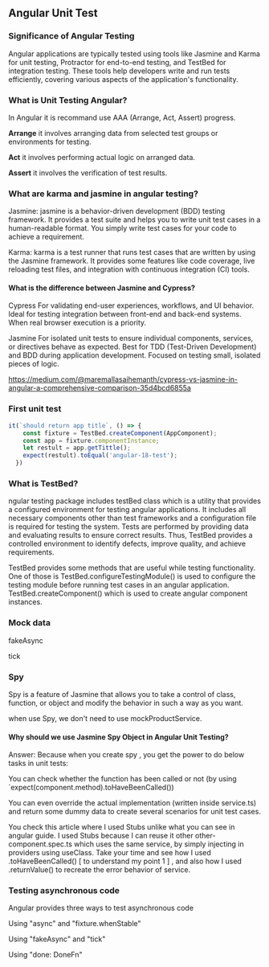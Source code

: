 ## Angular Unit Test

### Significance of Angular Testing

Angular applications are typically tested using tools like Jasmine and Karma for unit testing, Protractor for end-to-end testing, and TestBed for integration testing. These tools help developers write and run tests efficiently, covering various aspects of the application's functionality.

### What is Unit Testing Angular?

In Angular it is recommand use AAA (Arrange, Act, Assert) progress. 

**Arrange**
it involves arranging data from selected test groups or environments for testing.

**Act**
it involves performing actual logic on arranged data.

**Assert**
it involves the verification of test results.

### What are karma and jasmine in angular testing?

Jasmine:
jasmine is a behavior-driven development (BDD) testing framework. It provides a test suite and helps you to write unit test cases in a human-readable format. You simply write test cases for your code to achieve a requirement.

Karma:
karma is a test runner that runs test cases that are written by using the Jasmine framework. It provides some features like code coverage, live reloading test files, and integration with continuous integration (CI) tools.


#### What is the difference between Jasmine and Cypress?


Cypress
For validating end-user experiences, workflows, and UI behavior.
Ideal for testing integration between front-end and back-end systems.
When real browser execution is a priority.

Jasmine
For isolated unit tests to ensure individual components, services, or directives behave as expected.
Best for TDD (Test-Driven Development) and BDD during application development.
Focused on testing small, isolated pieces of logic.

https://medium.com/@maremallasaihemanth/cypress-vs-jasmine-in-angular-a-comprehensive-comparison-35d4bcd6855a


### First unit test

```javascript
it(`should return app title`, () => {
    const fixture = TestBed.createComponent(AppComponent);
    const app = fixture.componentInstance;
    let restult = app.getTittle();
    expect(restult).toEqual('angular-18-test');
  })
```

### What is TestBed?

ngular testing package includes testBed class which is a utility that provides a configured environment for testing angular applications. It includes all necessary components other than test frameworks and a configuration file is required for testing the system. Tests are performed by providing data and evaluating results to ensure correct results. Thus, TestBed provides a controlled environment to identify defects, improve quality, and achieve requirements.

TestBed provides some methods that are useful while testing functionality. One of those is TestBed.configureTestingModule() is used to configure the testing module before running test cases in an angular application. TestBed.createComponent() which is used to create angular component instances.

### Mock data

fakeAsync

tick

### Spy

Spy is a feature of Jasmine that allows you to take a control of class, function, or object and modify the behavior in such a way as you want.

when use Spy, we don't need to use mockProductService.

#### Why should we use Jasmine Spy Object in Angular Unit Testing?

Answer: Because when you create spy , you get the power to do below tasks in unit tests:

You can check whether the function has been called or not (by using `expect(component.method).toHaveBeenCalled())

You can even override the actual implementation (written inside service.ts) and return some dummy data to create several scenarios for unit test cases.

You check this article where I used Stubs unlike what you can see in angular guide. I used Stubs because I can reuse it other other-component.spec.ts which uses the same service, by simply injecting in providers using useClass. Take your time and see how I used .toHaveBeenCalled() [ to understand my point 1 ] , and also how I used .returnValue() to recreate the error behavior of service.

### Testing asynchronous code

Angular provides three ways to test asynchronous code

Using "async" and "fixture.whenStable"

Using "fakeAsync" and "tick"

Using "done: DoneFn"